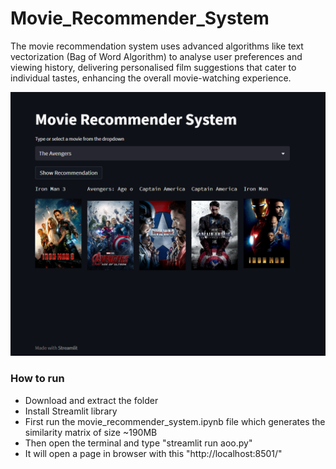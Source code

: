 # Movie_Recommender_System

The movie recommendation system uses advanced algorithms like text vectorization (Bag of Word Algorithm) to analyse user preferences and viewing history, delivering personalised film suggestions that cater to individual tastes, enhancing the overall movie-watching experience.

![Screenshot](movie.png)

### How to run 

- Download and extract the folder 
- Install Streamlit library
- First run the movie_recommender_system.ipynb file which generates the similarity matrix of size ~190MB
- Then open the terminal and type "streamlit run aoo.py"
- It will open a page in browser with this "http://localhost:8501/"

